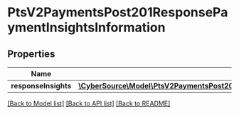 # PtsV2PaymentsPost201ResponsePaymentInsightsInformation

## Properties
Name | Type | Description | Notes
------------ | ------------- | ------------- | -------------
**responseInsights** | [**\CyberSource\Model\PtsV2PaymentsPost201ResponsePaymentInsightsInformationResponseInsights**](PtsV2PaymentsPost201ResponsePaymentInsightsInformationResponseInsights.md) |  | [optional] 

[[Back to Model list]](../README.md#documentation-for-models) [[Back to API list]](../README.md#documentation-for-api-endpoints) [[Back to README]](../README.md)


